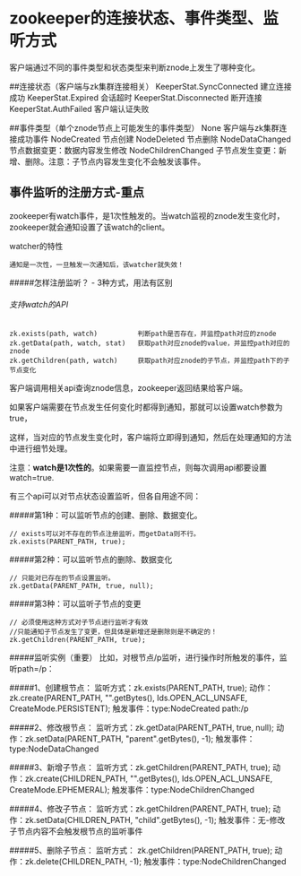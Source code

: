 # zookeeper的连接状态、事件类型、监听方式

客户端通过不同的事件类型和状态类型来判断znode上发生了哪种变化。

##连接状态（客户端与zk集群连接相关）
	KeeperStat.SyncConnected  	建立连接成功
	KeeperStat.Expired  		会话超时
	KeeperStat.Disconnected  	断开连接
	KeeperStat.AuthFailed  		客户端认证失败

##事件类型（单个znode节点上可能发生的事件类型）
	None   				客户端与zk集群连接成功事件
	NodeCreated  		节点创建
	NodeDeleted        	节点删除
	NodeDataChanged    	节点数据变更：数据内容发生修改
	NodeChildrenChanged  子节点发生变更：新增、删除。注意：子节点内容发生变化不会触发该事件。

## 事件监听的注册方式-重点
zookeeper有watch事件，是1次性触发的。当watch监视的znode发生变化时，zookeeper就会通知设置了该watch的client。


watcher的特性

	通知是一次性，一旦触发一次通知后，该watcher就失效！


#####怎样注册监听？ - 3种方式，用法有区别

###### 支持watch的API
	zk.exists(path, watch)			判断path是否存在，并监控path对应的znode
	zk.getData(path, watch, stat)	获取path对应znode的value，并监控path对应的znode
	zk.getChildren(path, watch)		获取path对应znode的子节点，并监控path下的子节点变化

客户端调用相关api查询znode信息，zookeeper返回结果给客户端。

如果客户端需要在节点发生任何变化时都得到通知，那就可以设置watch参数为true，

这样，当对应的节点发生变化时，客户端将立即得到通知，然后在处理通知的方法中进行细节处理。

注意：**watch是1次性的**。如果需要一直监控节点，则每次调用api都要设置watch=true.


有三个api可以对节点状态设置监听，但各自用途不同：

#####第1种：可以监听节点的创建、删除、数据变化。

	// exists可以对不存在的节点注册监听，而getData则不行。
	zk.exists(PARENT_PATH, true); 

#####第2种：可以监听节点的删除、数据变化

	// 只能对已存在的节点设置监听。
	zk.getData(PARENT_PATH, true, null); 

#####第3种：可以监听子节点的变更

	// 必须使用这种方式对子节点进行监听才有效
	//只能通知子节点发生了变更，但具体是新增还是删除则是不确定的！
	zk.getChildren(PARENT_PATH, true); 


#####监听实例（重要）
比如，对根节点/p监听，进行操作时所触发的事件，监听path=/p：

#####1、创建根节点：
	监听方式：zk.exists(PARENT_PATH, true);
	动作： zk.create(PARENT_PATH, "".getBytes(), Ids.OPEN_ACL_UNSAFE, CreateMode.PERSISTENT);
	触发事件：type:NodeCreated path:/p


#####2、修改根节点：
	监听方式：zk.getData(PARENT_PATH, true, null);
	动作：zk.setData(PARENT_PATH, "parent".getBytes(), -1);
	触发事件：type:NodeDataChanged


#####3、新增子节点：
	监听方式：zk.getChildren(PARENT_PATH, true);
	动作：zk.create(CHILDREN_PATH, "".getBytes(), Ids.OPEN_ACL_UNSAFE, CreateMode.EPHEMERAL);
	触发事件：type:NodeChildrenChanged


#####4、修改子节点：
	监听方式：zk.getChildren(PARENT_PATH, true);
	动作：zk.setData(CHILDREN_PATH, "child".getBytes(), -1);
	触发事件：无-修改子节点内容不会触发根节点的监听事件

#####5、删除子节点：
	监听方式： zk.getChildren(PARENT_PATH, true);
	动作：zk.delete(CHILDREN_PATH, -1);
	触发事件：type:NodeChildrenChanged 

